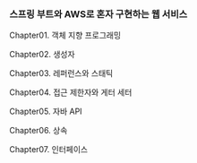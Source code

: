 <h3> 스프링 부트와 AWS로 혼자 구현하는 웹 서비스 </h3> 

Chapter01. 객체 지향 프로그래밍

Chapter02. 생성자

Chapter03. 레퍼런스와 스태틱

Chapter04. 접근 제한자와 게터 세터

Chapter05. 자바 API

Chapter06. 상속

Chapter07. 인터페이스
